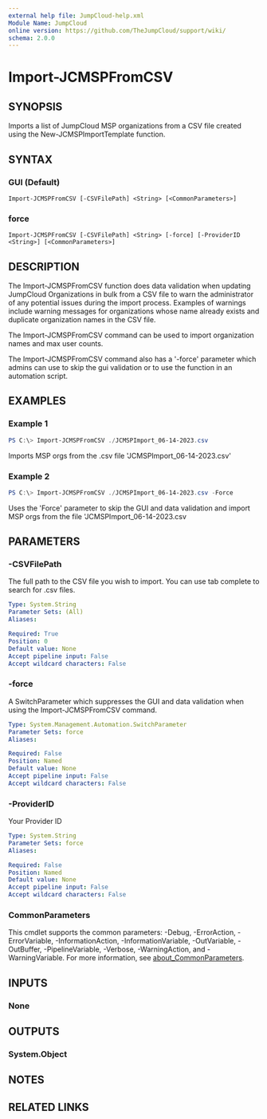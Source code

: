 ```yaml
---
external help file: JumpCloud-help.xml
Module Name: JumpCloud
online version: https://github.com/TheJumpCloud/support/wiki/
schema: 2.0.0
---
```


# Import-JCMSPFromCSV

## SYNOPSIS

Imports a list of JumpCloud MSP organizations from a CSV file created using the New-JCMSPImportTemplate function.

## SYNTAX

### GUI (Default)

```
Import-JCMSPFromCSV [-CSVFilePath] <String> [<CommonParameters>]
```

### force

```
Import-JCMSPFromCSV [-CSVFilePath] <String> [-force] [-ProviderID <String>] [<CommonParameters>]
```

## DESCRIPTION

The Import-JCMSPFromCSV function does data validation when updating JumpCloud Organizations in bulk from a CSV file to warn the administrator of any potential issues during the import process. Examples of warnings include warning messages for organizations whose name already exists and duplicate organization names in the CSV file.

The Import-JCMSPFromCSV command can be used to import organization names and max user counts.

The Import-JCMSPFromCSV command also has a '-force' parameter which admins can use to skip the gui validation or to use the function in an automation script.

## EXAMPLES

### Example 1

```powershell
PS C:\> Import-JCMSPFromCSV ./JCMSPImport_06-14-2023.csv
```

Imports MSP orgs from the .csv file 'JCMSPImport_06-14-2023.csv'

### Example 2

```powershell
PS C:\> Import-JCMSPFromCSV ./JCMSPImport_06-14-2023.csv -Force
```

Uses the 'Force' parameter to skip the GUI and data validation and import MSP orgs from the file 'JCMSPImport_06-14-2023.csv

## PARAMETERS

### -CSVFilePath

The full path to the CSV file you wish to import.
You can use tab complete to search for .csv files.

```yaml
Type: System.String
Parameter Sets: (All)
Aliases:

Required: True
Position: 0
Default value: None
Accept pipeline input: False
Accept wildcard characters: False
```

### -force

A SwitchParameter which suppresses the GUI and data validation when using the Import-JCMSPFromCSV command.

```yaml
Type: System.Management.Automation.SwitchParameter
Parameter Sets: force
Aliases:

Required: False
Position: Named
Default value: None
Accept pipeline input: False
Accept wildcard characters: False
```

### -ProviderID

Your Provider ID

```yaml
Type: System.String
Parameter Sets: force
Aliases:

Required: False
Position: Named
Default value: None
Accept pipeline input: False
Accept wildcard characters: False
```

### CommonParameters

This cmdlet supports the common parameters: -Debug, -ErrorAction, -ErrorVariable, -InformationAction, -InformationVariable, -OutVariable, -OutBuffer, -PipelineVariable, -Verbose, -WarningAction, and -WarningVariable. For more information, see [about_CommonParameters](http://go.microsoft.com/fwlink/?LinkID=113216).

## INPUTS

### None

## OUTPUTS

### System.Object

## NOTES

## RELATED LINKS
